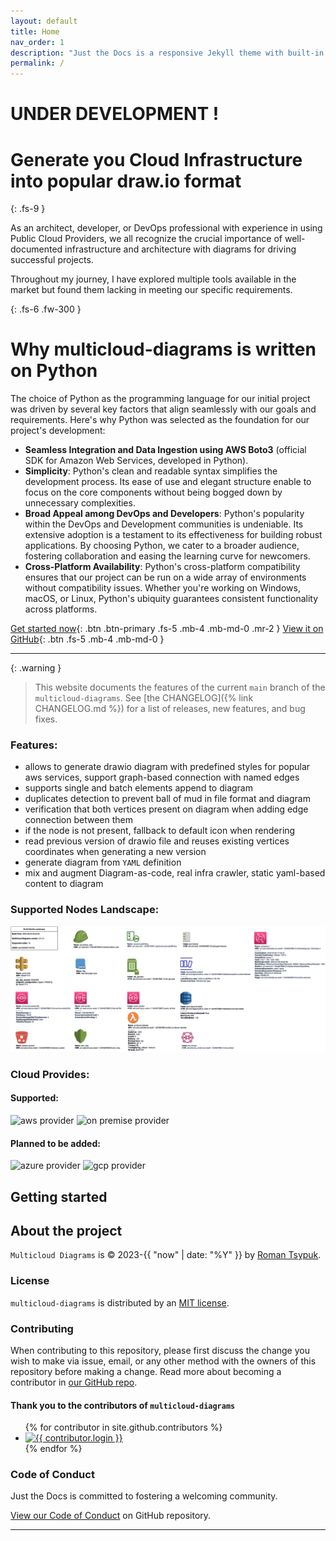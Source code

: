 ```yaml
---
layout: default
title: Home
nav_order: 1
description: "Just the Docs is a responsive Jekyll theme with built-in search that is easily customizable and hosted on GitHub Pages."
permalink: /
---
```

# UNDER DEVELOPMENT ! 

# Generate you Cloud Infrastructure into popular draw.io format
{: .fs-9 }

As an architect, developer, or DevOps professional with experience in using Public Cloud Providers, we all recognize the crucial importance of well-documented 
infrastructure and architecture with diagrams for driving successful projects. 

Throughout my journey, I have explored multiple tools available in the market but found them lacking in meeting our specific requirements.

{: .fs-6 .fw-300 }

# Why multicloud-diagrams is written on Python

The choice of Python as the programming language for our initial project was driven by several key factors that align seamlessly with our goals and requirements. Here's why Python was selected as the foundation for our project's development:

- **Seamless Integration and Data Ingestion using AWS Boto3** (official SDK for Amazon Web Services, developed in Python).
- **Simplicity**: Python's clean and readable syntax simplifies the development process. 
Its ease of use and elegant structure enable to focus on the core components without being bogged down by unnecessary complexities.
- **Broad Appeal among DevOps and Developers**: Python's popularity within the DevOps and Development communities is undeniable. 
Its extensive adoption is a testament to its effectiveness for building robust applications. 
By choosing Python, we cater to a broader audience, fostering collaboration and easing the learning curve for newcomers.
- **Cross-Platform Availability**: Python's cross-platform compatibility ensures that our project can be run on a wide array of environments without compatibility issues.
Whether you're working on Windows, macOS, or Linux, Python's ubiquity guarantees consistent functionality across platforms.

[Get started now](docs/configuration.html){: .btn .btn-primary .fs-5 .mb-4 .mb-md-0 .mr-2 }
[View it on GitHub][multicloud-diagrams repo]{: .btn .fs-5 .mb-4 .mb-md-0 }

---

{: .warning }
> This website documents the features of the current `main` branch of the ``multicloud-diagrams``. See [the CHANGELOG]({% link CHANGELOG.md %}) for a list of releases, new features, and bug fixes.

### Features:
- allows to generate drawio diagram with predefined styles for popular aws services, support graph-based connection with named edges
- supports single and batch elements append to diagram
- duplicates detection to prevent ball of mud in file format and diagram
- verification that both vertices present on diagram when adding edge connection between them
- if the node is not present, fallback to default icon when rendering
- read previous version of drawio file and reuses existing vertices coordinates when generating a new version
- generate diagram from ``YAML`` definition
- mix and augment Diagram-as-code, real infra crawler, static yaml-based content to diagram


### Supported Nodes Landscape:

![landscape.png](https://github.com/tsypuk/multicloud-diagrams/raw/main/landscape.png)

### Cloud Provides:

#### Supported:

![aws provider](https://img.shields.io/badge/AWS-orange?logo=amazon-aws&color=ff9900)
![on premise provider](https://img.shields.io/badge/OnPremise-orange?color=5f87bf)

#### Planned to be added:
![azure provider](https://img.shields.io/badge/Azure-orange?logo=microsoft-azure&color=0089d6)
![gcp provider](https://img.shields.io/badge/GCP-orange?logo=google-cloud&color=4285f4)


## Getting started


## About the project

``Multicloud Diagrams`` is &copy; 2023-{{ "now" | date: "%Y" }} by [Roman Tsypuk](https://tsypuk.github.io/roman_tsypuk.html).

### License

``multicloud-diagrams`` is distributed by an [MIT license](https://github.com/tsypuk/multicloud-diagrams/tree/main/LICENSE.txt).

### Contributing

When contributing to this repository, please first discuss the change you wish to make via issue,
email, or any other method with the owners of this repository before making a change. Read more about becoming a contributor in [our GitHub repo](https://github.com/tsypuk/multicloud-diagrams#contributing).

#### Thank you to the contributors of ``multicloud-diagrams``

<ul class="list-style-none">
{% for contributor in site.github.contributors %}
  <li class="d-inline-block mr-1">
     <a href="{{ contributor.html_url }}"><img src="{{ contributor.avatar_url }}" width="32" height="32" alt="{{ contributor.login }}"></a>
  </li>
{% endfor %}
</ul>

### Code of Conduct

Just the Docs is committed to fostering a welcoming community.

[View our Code of Conduct](https://github.com/tsypuk/multicloud-diagrams/tree/main/CODE_OF_CONDUCT.md) on GitHub repository.

----

[Jekyll]: https://jekyllrb.com
[Markdown]: https://daringfireball.net/projects/markdown/
[Liquid]: https://github.com/Shopify/liquid/wiki
[Front matter]: https://jekyllrb.com/docs/front-matter/
[Jekyll configuration]: https://jekyllrb.com/docs/configuration/
[multicloud-diagrams repo]: https://github.com/tsypuk/multicloud-diagrams
[GitHub Pages]: https://pages.github.com/
[GitHub Pages / Actions workflow]: https://github.blog/changelog/2022-07-27-github-pages-custom-github-actions-workflows-beta/
